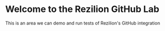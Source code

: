 # Welcome to the Rezilion GitHub Lab

This is an area we can demo and run tests of Rezilion's GitHub integration
